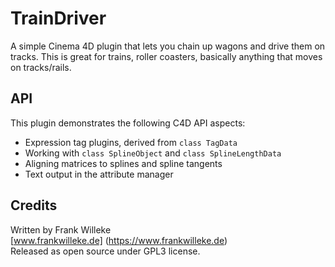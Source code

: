 # TrainDriver
A simple Cinema 4D plugin that lets you chain up wagons and drive them on tracks. This is great for trains, roller coasters, basically anything that moves on tracks/rails.


## API
This plugin demonstrates the following C4D API aspects:

* Expression tag plugins, derived from `class TagData`
* Working with `class SplineObject` and `class SplineLengthData`
* Aligning matrices to splines and spline tangents
* Text output in the attribute manager


## Credits
Written by Frank Willeke  
[www.frankwilleke.de] (https://www.frankwilleke.de)  
Released as open source under GPL3 license.